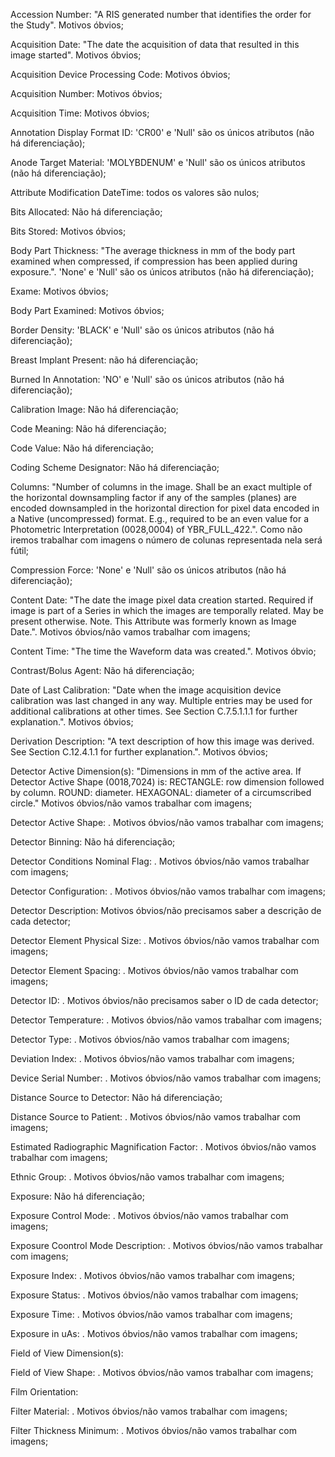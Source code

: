 Accession Number: "A RIS generated number that identifies the order for the Study". Motivos óbvios;

Acquisition Date: "The date the acquisition of data that resulted in this image started". Motivos óbvios;

Acquisition Device Processing Code: Motivos óbvios;

Acquisition Number: Motivos óbvios;

Acquisition Time: Motivos óbvios;

Annotation Display Format ID: 'CR00' e 'Null' são os únicos atributos (não há diferenciação);

Anode Target Material: 'MOLYBDENUM' e 'Null' são os únicos atributos (não há diferenciação);

Attribute Modification DateTime: todos os valores são nulos;

Bits Allocated: Não há diferenciação;

Bits Stored: Motivos óbvios;

Body Part Thickness: "The average thickness in mm of the body part examined when compressed, if compression has been applied during exposure.". 'None' e 'Null' são os únicos atributos (não há diferenciação);

Exame: Motivos óbvios;

Body Part Examined: Motivos óbvios;

Border Density: 'BLACK' e 'Null' são os únicos atributos (não há diferenciação);

Breast Implant Present: não há diferenciação;

Burned In Annotation: 'NO' e 'Null' são os únicos atributos (não há diferenciação);

Calibration Image: Não há diferenciação;

Code Meaning: Não há diferenciação;

Code Value: Não há diferenciação;

Coding Scheme Designator: Não há diferenciação;

Columns: "Number of columns in the image. Shall be an exact multiple of the horizontal downsampling factor if any of the samples (planes) are encoded downsampled in the horizontal direction for pixel data encoded in a Native (uncompressed) format. E.g., required to be an even value for a Photometric Interpretation (0028,0004) of YBR_FULL_422.". Como não iremos trabalhar com imagens o número de colunas representada nela será fútil;

Compression Force: 'None' e 'Null' são os únicos atributos (não há diferenciação);

Content Date: "The date the image pixel data creation started. Required if image is part of a Series in which the images are temporally related. May be present otherwise. Note. This Attribute was formerly known as Image Date.". Motivos óbvios/não vamos trabalhar com imagens;

Content Time: "The time the Waveform data was created.". Motivos óbvio;

Contrast/Bolus Agent: Não há diferenciação;

Date of Last Calibration: "Date when the image acquisition device calibration was last changed in any way. Multiple entries may be used for additional calibrations at other times. See Section C.7.5.1.1.1 for further explanation.". Motivos óbvios;

Derivation Description: "A text description of how this image was derived. See Section C.12.4.1.1 for further explanation.". Motivos óbvios;

Detector Active Dimension(s): "Dimensions in mm of the active area. If Detector Active Shape (0018,7024) is: RECTANGLE: row dimension followed by column. ROUND: diameter. HEXAGONAL: diameter of a circumscribed circle." Motivos óbvios/não vamos trabalhar com imagens;

Detector Active Shape: . Motivos óbvios/não vamos trabalhar com imagens;

Detector Binning: Não há diferenciação;

Detector Conditions Nominal Flag: . Motivos óbvios/não vamos trabalhar com imagens;

Detector Configuration: . Motivos óbvios/não vamos trabalhar com imagens;

Detector Description: Motivos óbvios/não precisamos saber a descrição de cada detector;

Detector Element Physical Size: . Motivos óbvios/não vamos trabalhar com imagens;

Detector Element Spacing: . Motivos óbvios/não vamos trabalhar com imagens;

Detector ID: . Motivos óbvios/não precisamos saber o ID de cada detector;

Detector Temperature: . Motivos óbvios/não vamos trabalhar com imagens;

Detector Type: . Motivos óbvios/não vamos trabalhar com imagens;

Deviation Index: . Motivos óbvios/não vamos trabalhar com imagens;

Device Serial Number: . Motivos óbvios/não vamos trabalhar com imagens;

Distance Source to Detector: Não há diferenciação;

Distance Source to Patient: . Motivos óbvios/não vamos trabalhar com imagens;

Estimated Radiographic Magnification Factor: . Motivos óbvios/não vamos trabalhar com imagens;

Ethnic Group: . Motivos óbvios/não vamos trabalhar com imagens;

Exposure: Não há diferenciação;

Exposure Control Mode: . Motivos óbvios/não vamos trabalhar com imagens;

Exposure Coontrol Mode Description: . Motivos óbvios/não vamos trabalhar com imagens;

Exposure Index: . Motivos óbvios/não vamos trabalhar com imagens;

Exposure Status: . Motivos óbvios/não vamos trabalhar com imagens;

Exposure Time: . Motivos óbvios/não vamos trabalhar com imagens;

Exposure in uAs: . Motivos óbvios/não vamos trabalhar com imagens;

Field of View Dimension(s):

Field of View Shape: . Motivos óbvios/não vamos trabalhar com imagens;

Film Orientation:

Filter Material: . Motivos óbvios/não vamos trabalhar com imagens;

Filter Thickness Minimum: . Motivos óbvios/não vamos trabalhar com imagens;

